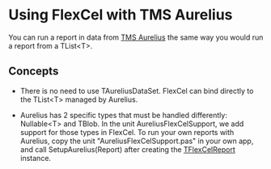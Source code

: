 # Using FlexCel with TMS Aurelius

You can run a report in data from [TMS Aurelius](https://www.tmssoftware.com/site/aurelius.asp) the same way you would
run a report from a TList\<T\>.

## Concepts

- There is no need to use TAureliusDataSet. FlexCel can bind directly
  to the TList\<T\> managed by Aurelius.

- Aurelius has 2 specific types that must be handled differently:
  Nullable\<T\> and TBlob. In the unit AureliusFlexCelSupport, we
  add support for those types in FlexCel. To run your own reports
  with Aurelius, copy the unit \"AureliusFlexCelSupport.pas\" in
  your own app, and call SetupAurelius(Report) after creating the
  [TFlexCelReport](https://download.tmssoftware.com/flexcel/doc/vcl/api/FlexCel.Report/TFlexCelReport/index.html) instance.
